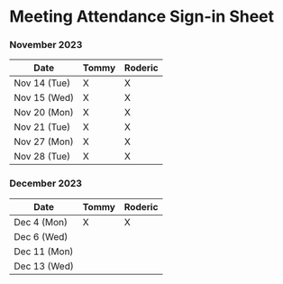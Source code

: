 # Meeting Attendance Sign-in Sheet

### November 2023

| Date        |   Tommy  |  Roderic  |
|-------------|----------|-----------|
| Nov 14 (Tue)|     X    |     X     |
| Nov 15 (Wed)|     X    |     X     |
| Nov 20 (Mon)|     X    |     X     |
| Nov 21 (Tue)|     X    |     X     |
| Nov 27 (Mon)|     X    |     X     |
| Nov 28 (Tue)|     X    |     X     |

### December 2023

| Date        |   Tommy   |  Roderic  |
|-------------|-----------|-----------|
| Dec 4 (Mon) |     X     |    X      |
| Dec 6 (Wed) |           |           |
| Dec 11 (Mon)|           |           |  
| Dec 13 (Wed)|           |           |
